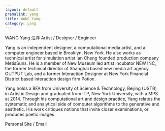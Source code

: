 ```yaml
---
layout: default
premalink: yang
title: WANG Yang
category: yang
---
```

WANG Yang 汪洋
Artist / Designer / Engineer

Yang is an independent designer, a computational media artist, and a computer engineer based in Brooklyn, New York. He also works as technical artist for simulation artist Ian Cheng founded production company MetisSuns. He is a member of New Museum led artist incubator NEW INC, the former technical director of Shanghai based new media art agency OUTPUT Lab, and a former Interaction Designer at New York Financial District based interaction design firm Potion.

Yang holds a BFA from University of Science & Technology, Beijing (USTB) in Artistic Design and graduated from ITP, New York University, with a MPS at 2014. Through his computational art and design practice, Yang relates the systematic and analytical side of computer algorithms to the generative and aesthetic. His work critiques notions that invite closer examinations, or produces poetic images.

Personal Site / Email